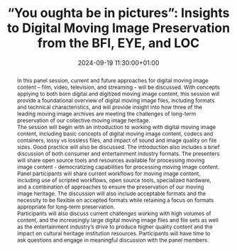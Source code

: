 ---
abstract: "In this panel session, current and future approaches for digital moving
  image content – film, video, television, and streaming - will be discussed. With
  concepts applying to both born digital and digitized moving image content, this
  session will provide a foundational overview of digital moving image files, including
  formats and technical characteristics, and will provide insight into how three of
  the leading moving image archives are meeting the challenges of long-term preservation
  of our collective moving image heritage. \n\nThe session will begin with an introduction
  to working with digital moving image content, including basic concepts of digital
  moving image content, codecs and containers, lossy vs lossless files, and impact
  of sound and image quality on file sizes. Good practice will also be discussed.
  The introduction also includes a brief discussion of both consumer and entertainment
  industry formats. The presenters will share open source tools and resources available
  for processing moving image content - democratizing capabilities for processing
  moving image content. \n\nPanel participants will share current workflows for moving
  image content, including use of scripted workflows, open source tools, specialized
  hardware, and a combination of approaches to ensure the preservation of our moving
  image heritage. The discussion will also include acceptable formats and the necessity
  to be flexible on accepted formats while retaining a focus on formats appropriate
  for long-term preservation. \n\nParticipants will also discuss current challenges
  working with high volumes of content, and the increasingly large digital moving
  image files and file sets as well as the entertainment industry’s drive to produce
  higher quality content and the impact on cultural heritage institution resources.
  Participants will have time to ask questions and engage in meaningful discussion
  with the panel members."
creators:
- Anne Gant
- ' Laura Drake Davis'
- ' Lucy Wales'
date: 2024-09-19 11:30:00+01:00
document_url: ''
grand_parent: iPRES
institutions: []
keywords:
- approaches to preservation
- from document to data
landing_page_url: ''
language: eng
layout: publication
license: Creative Commons Attribution Share-Alike 4.0 (CC-BY-SA-4.0)
notes_url: https://docs.google.com/document/d/1Gtj0FVs3quH2bqbetwTRgPFJWOaPMpRrrimsDVU7D4A/edit#heading=h.aar4tupij1po
parent: iPRES 2024
publication_type: panel
size: null
slides_url: https://zenodo.org/records/13759888
source_name: iPRES
stream_url: https://www.archief.vlaanderen.be/archief/records/dossiers/5acb210228ce4315ae650812d056a482329eb83ed2dc42398a51505dc153be81/documents/1f33356a23554e1891cf8e733c80ae8569a014e0d7e44c19ac387bd441a78d09
title: '“You oughta be in pictures”: Insights to Digital Moving Image Preservation
  from the BFI, EYE, and LOC'
year: 2024
---
